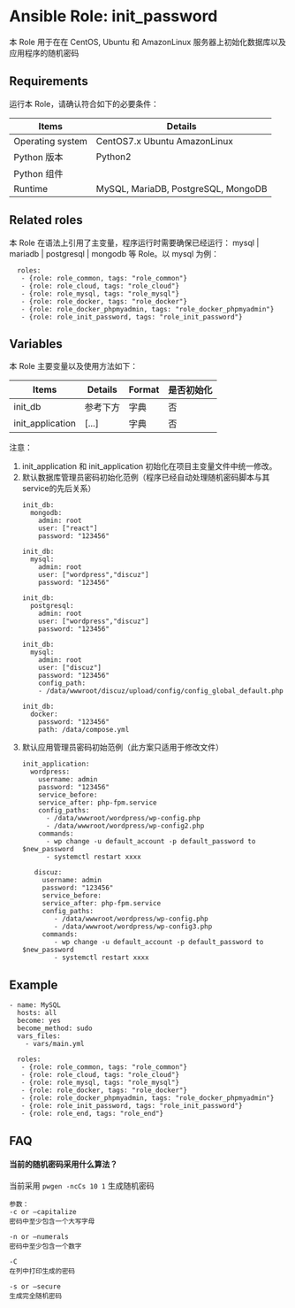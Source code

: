 Ansible Role: init_password
=========

本 Role 用于在在 CentOS, Ubuntu 和 AmazonLinux 服务器上初始化数据库以及应用程序的随机密码

## Requirements

运行本 Role，请确认符合如下的必要条件：

| **Items**      | **Details** |
| ------------------| ------------------|
| Operating system | CentOS7.x Ubuntu AmazonLinux |
| Python 版本 | Python2  |
| Python 组件 |    |
| Runtime | MySQL, MariaDB, PostgreSQL, MongoDB |


## Related roles

本 Role 在语法上引用了主变量，程序运行时需要确保已经运行： mysql | mariadb | postgresql | mongodb 等 Role。以 mysql 为例：

```
  roles:
   - {role: role_common, tags: "role_common"}   
   - {role: role_cloud, tags: "role_cloud"}
   - {role: role_mysql, tags: "role_mysql"}
   - {role: role_docker, tags: "role_docker"}
   - {role: role_docker_phpmyadmin, tags: "role_docker_phpmyadmin"}
   - {role: role_init_password, tags: "role_init_password"} 
```


## Variables

本 Role 主要变量以及使用方法如下：

| **Items**      | **Details** | **Format**  | **是否初始化** |
| ------------------| ------------------|-----|-----|
| init_db | 参考下方  | 字典 | 否 |
| init_application | [...]   | 字典 | 否 |

注意：
1. init_application 和 init_application 初始化在项目主变量文件中统一修改。
2. 默认数据库管理员密码初始化范例（程序已经自动处理随机密码脚本与其service的先后关系）
    ```
    init_db: 
      mongodb:
        admin: root
        user: ["react"]
        password: "123456"

    init_db: 
      mysql:
        admin: root
        user: ["wordpress","discuz"]
        password: "123456"

    init_db: 
      postgresql:
        admin: root
        user: ["wordpress","discuz"]
        password: "123456"
        
    init_db: 
      mysql:
        admin: root
        user: ["discuz"]
        password: "123456"  
        config_path:
        - /data/wwwroot/discuz/upload/config/config_global_default.php
        
    init_db:   
      docker:
        password: "123456"
        path: /data/compose.yml
    ```
3. 默认应用管理员密码初始范例（此方案只适用于修改文件）
    ```
    init_application:
      wordpress:
        username: admin
        password: "123456"
        service_before:
        service_after: php-fpm.service
        config_paths: 
          - /data/wwwroot/wordpress/wp-config.php
          - /data/wwwroot/wordpress/wp-config2.php
        commands: 
          - wp change -u default_account -p default_password to $new_password
          - systemctl restart xxxx  
          
       discuz:   
         username: admin
         password: "123456"
         service_before:
         service_after: php-fpm.service
         config_paths: 
            - /data/wwwroot/wordpress/wp-config.php
            - /data/wwwroot/wordpress/wp-config3.php
         commands: 
            - wp change -u default_account -p default_password to $new_password
            - systemctl restart xxxx  
    ```


## Example

```
- name: MySQL
  hosts: all
  become: yes
  become_method: sudo 
  vars_files:
    - vars/main.yml 

  roles:
   - {role: role_common, tags: "role_common"}   
   - {role: role_cloud, tags: "role_cloud"}
   - {role: role_mysql, tags: "role_mysql"}
   - {role: role_docker, tags: "role_docker"}
   - {role: role_docker_phpmyadmin, tags: "role_docker_phpmyadmin"}
   - {role: role_init_password, tags: "role_init_password"}
   - {role: role_end, tags: "role_end"} 
```

## FAQ

#### 当前的随机密码采用什么算法？

当前采用 `pwgen -ncCs 10 1` 生成随机密码

```
参数：
-c or –capitalize
密码中至少包含一个大写字母

-n or –numerals
密码中至少包含一个数字

-C
在列中打印生成的密码

-s or –secure
生成完全随机密码
```

